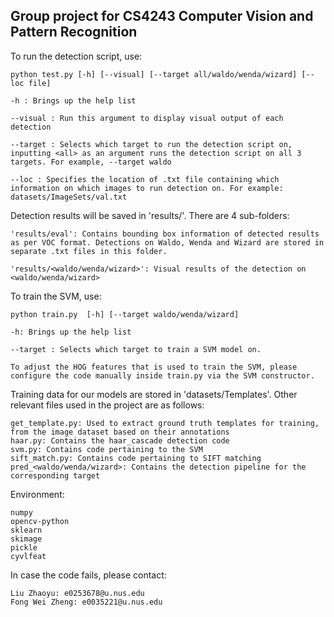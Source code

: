 
Group project for CS4243 Computer Vision and Pattern Recognition
-----------
To run the detection script, use:
```
python test.py [-h] [--visual] [--target all/waldo/wenda/wizard] [--loc file]

-h : Brings up the help list

--visual : Run this argument to display visual output of each detection

--target : Selects which target to run the detection script on, inputting <all> as an argument runs the detection script on all 3 targets. For example, --target waldo
     
--loc : Specifies the location of .txt file containing which information on which images to run detection on. For example: datasets/ImageSets/val.txt
```

Detection results will be saved in 'results/'. There are 4 sub-folders:
```
'results/eval': Contains bounding box information of detected results as per VOC format. Detections on Waldo, Wenda and Wizard are stored in separate .txt files in this folder.

'results/<waldo/wenda/wizard>': Visual results of the detection on <waldo/wenda/wizard>
```

To train the SVM, use:
```
python train.py  [-h] [--target waldo/wenda/wizard]

-h: Brings up the help list

--target : Selects which target to train a SVM model on.

To adjust the HOG features that is used to train the SVM, please configure the code manually inside train.py via the SVM constructor.
```

Training data for our models are stored in 'datasets/Templates'.
Other relevant files used in the project are as follows:
```
get_template.py: Used to extract ground truth templates for training, from the image dataset based on their annotations
haar.py: Contains the haar_cascade detection code
svm.py: Contains code pertaining to the SVM
sift_match.py: Contains code pertaining to SIFT matching
pred_<waldo/wenda/wizard>: Contains the detection pipeline for the corresponding target
```

Environment:
```
numpy
opencv-python
sklearn
skimage
pickle
cyvlfeat
```

In case the code fails, please contact:
```
Liu Zhaoyu: e0253678@u.nus.edu
Fong Wei Zheng: e0035221@u.nus.edu
```

